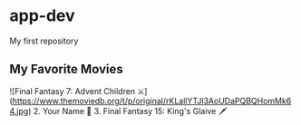 # app-dev
My first repository

## **My Favorite Movies**
![Final Fantasy 7: Advent Children ⚔️] (https://www.themoviedb.org/t/p/original/rKLallYTJl3AoUDaPQBQHomMk64.jpg) 
2. Your Name 🌠
3. Final Fantasy 15: King's Glaive 🗡️
